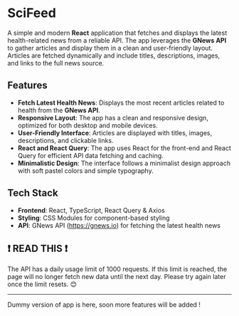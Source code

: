 # SciFeed 

A simple and modern **React** application that fetches and displays the latest health-related news from a reliable API. The app leverages the **GNews API** to gather articles and display them in a clean and user-friendly layout. Articles are fetched dynamically and include titles, descriptions, images, and links to the full news source.

## Features

- **Fetch Latest Health News**: Displays the most recent articles related to health from the **GNews API**.
- **Responsive Layout**: The app has a clean and responsive design, optimized for both desktop and mobile devices.
- **User-Friendly Interface**: Articles are displayed with titles, images, descriptions, and clickable links.
- **React and React Query**: The app uses React for the front-end and React Query for efficient API data fetching and caching.
- **Minimalistic Design**: The interface follows a minimalist design approach with soft pastel colors and simple typography.

## Tech Stack

- **Frontend**: React, TypeScript, React Query & Axios
- **Styling**: CSS Modules for component-based styling
- **API**: GNews API (https://gnews.io) for fetching the latest health news

## ❗ READ THIS ❗
The API has a daily usage limit of 1000 requests. If this limit is reached, the page will no longer fetch new data until the next day. Please try again later once the limit resets. 😊



------

Dummy version of app is here, soon more features will be added !

